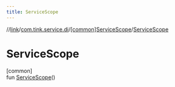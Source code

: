 ```yaml
---
title: ServiceScope
---
```

//[link](../../../index.html)/[com.tink.service.di](../index.html)/[[common]ServiceScope](index.html)/[ServiceScope](-service-scope.html)



# ServiceScope



[common]\
fun [ServiceScope](-service-scope.html)()




